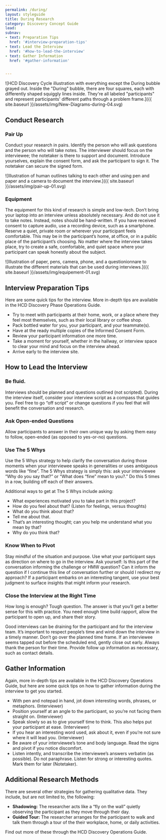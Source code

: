 ```yaml
---
permalink: /during/
layout: styleguide
title: During Research
category: Discovery Concept Guide
lead:
subnav:
- text: Preparation Tips
  href: '#interview-preparation-tips'
- text: Lead the Interview
  href: '#how-to-lead-the-interview'
- text: Gather Information
  href: '#gather-information'


---
```


![HCD Discovery Cycle illustration with everything except the During bubble grayed out. Inside the "During" bubble, there are four squares, each with differently shaped squiggly lines inside. They're all labeled "participants" and represent participants' different paths through a problem frame.]({{ site.baseurl }}/assets/img/New-Diagrams-during-04.svg)

## Conduct Research

### Pair Up

Conduct your research in pairs. Identify the person who will ask questions and the person who will take notes. The interviewer should focus on the interviewee; the notetaker is there to support and document. Introduce yourselves, explain the consent form, and ask the participant to sign it. The notetaker can secure the signed form.

![Illustration of human outlines talking to each other and using pen and paper and a camera to document the interview.]({{ site.baseurl }}/assets/img/pair-up-01.svg)


### Equipment

The equipment for this kind of research is simple and low-tech. Don’t bring your laptop into an interview unless absolutely necessary. And do not use it to take notes. Instead, notes should be hand-written. If you have received consent to capture audio, use a recording device, such as a smartphone. Reserve a quiet, private room or wherever your participant feels comfortable. This may be in the participant’s home, at office, or in a public place of the participant’s choosing. No matter where the interview takes place, try to create a safe, comfortable, and quiet space where your participant can speak honestly about the subject.

![Illustration of paper, pens, camera, phone, and a questionionnare to illustrate the different materials that can be used during interviews.]({{ site.baseurl }}/assets/img/equipement-01.svg)

## Interview Preparation Tips

Here are some quick tips for the interview. More in-depth tips are available in the HCD Discovery Phase Operations Guide.

* Try to meet with participants at their home, work, or a place where they feel most themselves, such as their local library or coffee shop.
* Pack bottled water for you, your participant, and your teammate(s).
* Have at the ready multiple copies of the Informed Consent Form.
* Review your participant information one more time.
* Take a moment for yourself, whether in the hallway, or interview space to clear your mind and focus on the interview ahead.
* Arrive early to the interview site.


## How to Lead the Interview

### Be fluid.

Interviews should be planned and questions outlined (not scripted). During the interview itself, consider your interview script as a compass that guides you. Feel free to go “off script” or change questions if you feel that will benefit the conversation and research.

### Ask Open-ended Questions

Allow participants to answer in their own unique way by asking them easy to follow, open-ended (as opposed to yes-or-no) questions.

### Use The 5 Whys

Use the 5 Whys strategy to help clarify the conversation during those moments when your interviewee speaks in generalities or uses ambiguous words like “fine”. The 5 Whys strategy is simply this: ask your interviewee “Why do you say that?” or “What does “fine” mean to you?.” Do this 5 times in a row, building off each of their answers.

Additional ways to get at The 5 Whys include asking:
* What experiences motivated you to take part in this project?
* How do you feel about that? (Listen for feelings, versus thoughts)
* What do you think about that?
* Tell me about that.
* That’s an interesting thought; can you help me understand what you mean by that?
* Why do you think that?


### Know When to Pivot

Stay mindful of the situation and purpose. Use what your participant says as direction on where to go in the interview. Ask yourself: Is this part of the conversation informing the challenge or HMW question? Can it inform the question if I continue this line of conversation further or should I redirect my approach? If a participant embarks on an interesting tangent, use your best judgment to surface insights that might inform your research.

### Close the Interview at the Right Time

How long is enough? Tough question. The answer is that you’ll get a better sense for this with practice. You need enough time build rapport, allow the participant to open up, and share their story.

Good interviews can be draining for the participant and for the interview team. It’s important to respect people’s time and wind down the interview in a timely manner. Don’t go over the planned time frame. If an interviewee seems tapped out before the scheduled end, gently close out early. Always thank the person for their time. Provide follow up information as necessary, such as contact details.

## Gather Information

Again, more in-depth tips are available in the HCD Discovery Operations Guide, but here are some quick tips on how to gather information during the interview to get you started.

* With pen and notepad in hand, jot down interesting words, phrases, or metaphors. (Interviewer)
* Position yourself at an angle to the participant, so you’re not facing them straight on. (Interviewer)
* Speak slowly so as to give yourself time to think. This also helps put your participant at ease. (Interviewer)
* If you hear an interesting word used, ask about it, even if you’re not sure where it will lead you. (Interviewer)
* Be aware of your interviewee’s tone and body language. Read the signs and pivot if you notice discomfort.
* Listen intently, and transcribe the interviewee’s answers verbatim (as possible). Do not paraphrase. Listen for strong or interesting quotes. Mark them for later (Notetaker).

## Additional Research Methods

There are several other strategies for gathering qualitative data. They include, but are not limited to, the following:

* <b>Shadowing:</b> The researcher acts like a “fly on the wall” quietly observing the participant as they move through their day.
* <b>Guided Tour:</b> The researcher arranges for the participant to walk and talk them through a tour of the their workplace, home, or daily activities.

Find out more of these through the HCD Discovery Operations Guide.
